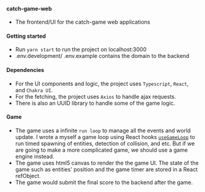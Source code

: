 #### catch-game-web
- The frontend/UI for the catch-game web applications

#### Getting started
- Run `yarn start` to run the project on localhost:3000
- .env.development/ .env.example contains the domain to the backend

#### Dependencies
- For the UI components and logic, the project uses `Typescript`, `React`, and `Chakra UI`.
- For the fetching, the project uses `Axios` to handle ajax requests.
- There is also an UUID library to handle some of the game logic.

#### Game
- The game uses a infinite `run loop` to manage all the events and world update. I wrote a myself a game loop using React hooks [`useGameLoop`](./src/hooks/useGameLoop.ts) to run timed spawning of entities, detection of collision, and etc. But if we are going to make a more complicated game, we should use a game engine instead.
- The game uses html5 canvas to render the the game UI. The state of the game such as entities' position and the game timer are stored in a React refObject.
- The game would submit the final score to the backend after the game.
